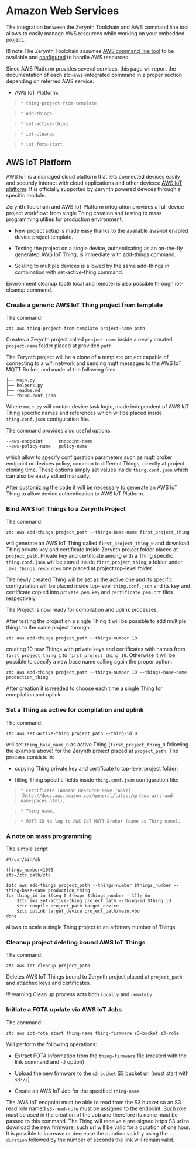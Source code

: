 # Amazon Web Services

The integration between the Zerynth Toolchain and AWS command line tool allows to easily manage AWS resources while working on your embedded project.

!!! note
	The Zerynth Toolchain assumes [AWS command line tool](https://aws.amazon.com/cli) to be available and [configured](http://docs.aws.amazon.com/cli/latest/userguide/cli-chap-getting-started.html) to handle AWS resources.

Since AWS Platform provides several services, this page wil report the documentation of each ztc-aws-integrated command in a proper section depending on referred AWS service:


* AWS IoT Platform:

> 
>     * thing-project-from-template


>     * add-things


>     * set-active-thing


>     * iot-cleanup


>     * iot-fota-start

## AWS IoT Platform

AWS IoT is a managed cloud platform that lets connected devices easily and securely interact with cloud applications and other devices: [AWS IoT platform](https://aws.amazon.com/iot-platform/).
It is officially supported by Zerynth powered devices through a specific module.

Zerynth Toolchain and AWS IoT Platform integration provides a full device project workflow: from single Thing creation and testing to mass programming utilies for production environment.


* New project setup is made easy thanks to the available aws-iot enabled device project template.


* Testing the project on a single device, authenticating as an on-the-fly generated AWS IoT Thing, is immediate with add-things command.


* Scaling to multiple devices is allowed by the same add-things in combination with set-active-thing command.

Environment cleanup (both local and remote) is also possible through iot-cleanup command.

### Create a generic AWS IoT Thing project from template

The command:

```
ztc aws thing-project-from-template project-name path
```

Creates a Zerynth project called `project-name` inside a newly created `project-name` folder placed at provided `path`.

The Zerynth project will be a clone of a template project capable of connecting to a wifi network and sending mqtt messages to the AWS IoT MQTT Broker, and made of the following files:

```
├── main.py
├── helpers.py
├── readme.md
└── thing.conf.json
```

Where `main.py` will contain device task logic, made independent of AWS IoT Thing specific names and references which will be placed inside `thing.conf.json` configuration file.

The command provides also useful options:

```
--aws-endpoint      endpoint-name
--aws-policy-name   policy-name
```

which allow to specify configuration parameters such as mqtt broker endpoint or devices policy, common to different Things, directly at project cloning time.
These options simply set values inside `thing.conf.json` which can also be easily edited manually.

After customizing the code it will be necessary to generate an AWS IoT Thing to allow device authentication to AWS IoT Platform.

### Bind AWS IoT Things to a Zerynth Project

The command:

```
ztc aws add-things project_path --things-base-name first_project_thing
```

will generate an AWS IoT Thing called `first_project_thing_0` and download Thing private key and certificate inside Zerynth project folder placed at `project_path`.
Private key and certificate among with a Thing specific `thing.conf.json` will be stored inside `first_project_thing_0` folder under `.aws_things_resources` one placed at project top-level folder.

The newly created Thing will be set as the active one and its specific configuration will be placed inside top-level `thing.conf.json` and its key and certificate copied into `private.pem.key` and `certificate.pem.crt` files respectively.

The Project is now ready for compilation and uplink processes.

After testing the project on a single Thing it will be possible to add multiple things to the same project through:

```
ztc aws add-things project_path --things-number 10
```

creating 10 new Things with private keys and certificates with names from `first_project_thing_1` to `first_project_thing_10`.
Otherwise it will be possible to specify a new base name calling again the proper option:

```
ztc aws add-things project_path --things-number 10 --things-base-name production_thing
```

After creation it is needed to choose each time a single Thing for compilation and uplink.

### Set a Thing as active for compilation and uplink

The command:

```
ztc aws set-active-thing project_path --thing-id 0
```

will set `thing_base_name_0` as active Thing (`first_project_thing_0` following the example above) for the Zerynth project placed at `project_path`.
The process consists in:


* copying Thing private key and certificate to top-level project folder;


* filling Thing specific fields inside `thing.conf.json` configuration file:

> 
>     * certificate [Amazon Resource Name (ARN)](http://docs.aws.amazon.com/general/latest/gr/aws-arns-and-namespaces.html),


>     * Thing name,


>     * MQTT ID to log to AWS IoT MQTT Broker (same as Thing name).

### A note on mass programming

The simple script

```
#!/usr/bin/sh

things_number=1000
ztc=/ztc_path/ztc

$ztc aws add-things project_path --things-number $things_number --thing-base-name production_thing
for thing_id in $(seq 0 $(expr $things_number - 1)); do
    $ztc aws set-active-thing project_path --thing-id $thing_id
    $ztc compile project_path target_device
    $ztc uplink target_device project_path/main.vbo
done
```

allows to scale a single Thing project to an arbitrary number of Things.

### Cleanup project deleting bound AWS IoT Things

The command:

```
ztc aws iot-cleanup project_path
```

Deletes AWS IoT Things bound to Zerynth project placed at `project_path` and attached keys and certificates.

!!! warning
	Clean up process acts both ```locally``` and ```remotely```

### Initiate a FOTA update via AWS IoT Jobs

The command:

```
ztc aws iot-fota_start thing-name thing-firmware s3-bucket s3-role
```

Will perform the following operations:


* Extract FOTA information from the `thing-firmware` file (created with the link command and `-J` option)


* Upload the new firmware to the `s3-bucket` S3 bucket url (must start with `s3://`)


* Create an AWS IoT Job for the specified `thing-name`.

The AWS IoT endpoint must be able to read from the S3 bucket so an S3 read role named `s3-read-role` must be assigned to the endpoint. Such role must be used in the creation of the Job and therefore its name must be passed to this command. The Thing will receive a pre-signed https S3 url to download the new firmware; such url will be valid for a duration of one hour. It is possible to increase or decrease the duration validity using the `--duration` followed by the number of seconds the link will remain valid.
<!--stackedit_data:
eyJoaXN0b3J5IjpbLTEzOTQ0MDk1NjFdfQ==
-->
